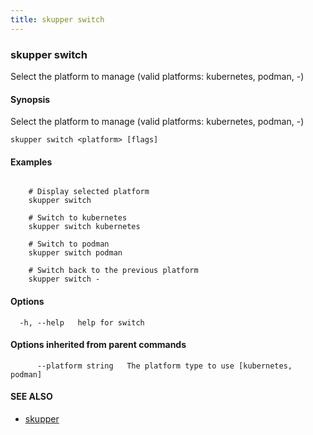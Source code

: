 ```yaml
---
title: skupper switch
---
```

### skupper switch

Select the platform to manage (valid platforms: kubernetes, podman, -)

#### Synopsis

Select the platform to manage (valid platforms: kubernetes, podman, -)

```
skupper switch <platform> [flags]
```

#### Examples

```

	# Display selected platform
	skupper switch

	# Switch to kubernetes
	skupper switch kubernetes

	# Switch to podman
	skupper switch podman

	# Switch back to the previous platform
	skupper switch -
```

#### Options

```
  -h, --help   help for switch
```

#### Options inherited from parent commands

```
      --platform string   The platform type to use [kubernetes, podman]
```

#### SEE ALSO

* [skupper](index.html) 

<!-- ###### Auto generated by spf13/cobra on 29-May-2024
 -->
